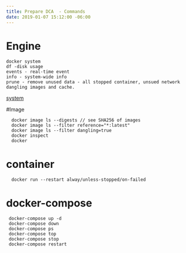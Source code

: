 ```yaml
---
title: Prepare DCA  - Commands
date: 2019-01-07 15:12:00 -06:00
---
```


<!--more-->
# Engine
```
docker system 
df -disk usage 
events - real-time event 
info - system-wide info
prune - remove unused data - all stopped container, unsued network dangling images and cache.
```
[system](https://docs.docker.com/edge/engine/reference/commandline/system/)

#Image
```
  docker image ls --digests // see SHA256 of images
  docker image ls --filter reference="*:latest"
  docker image ls --filter dangling=true
  docker inspect
  docker 
```

# container
```
  docker run --restart alway/unless-stopped/on-failed
```

# docker-compose
```
 docker-compose up -d
 docker-compose down
 docker-compose ps
 docker-compose top
 docker-compose stop
 docker-compose restart
```
